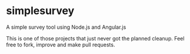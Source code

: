 # simplesurvey
A simple survey tool using Node.js and Angular.js

This is one of those projects that just never got the planned cleanup.
Feel free to fork, improve and make pull requests.
